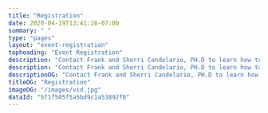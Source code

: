 ```yaml
---
title: "Registration"
date: 2020-04-19T13:41:28-07:00
summary: " "
type: "pages"
layout: "event-registration"
topheading: "Event Registration"
description: "Contact Frank and Sherri Candelario, PH.D to learn how to you can invest in real estate and be a social-preneur"
description: "Contact Frank and Sherri Candelario, PH.D to learn how to you can invest in real estate and be a social-preneur"
descriptionOG: "Contact Frank and Sherri Candelario, PH.D to learn how to you can invest in real estate and be a social-preneur"
titleOG: "Registration"
imageOG: "/images/vid.jpg"
dataId: "5f1f505f5a5bd9c1a53892f0"
---
```

